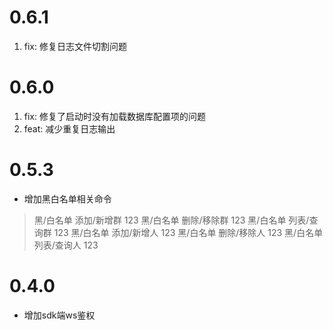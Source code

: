 # 0.6.1

1. fix: 修复日志文件切割问题

# 0.6.0

1. fix: 修复了启动时没有加载数据库配置项的问题
2. feat: 减少重复日志输出

# 0.5.3

- 增加黑白名单相关命令

> 黑/白名单 添加/新增群 123
> 黑/白名单 删除/移除群 123
> 黑/白名单 列表/查询群 123
> 黑/白名单 添加/新增人 123
> 黑/白名单 删除/移除人 123
> 黑/白名单 列表/查询人 123


# 0.4.0

- 增加sdk端ws鉴权
